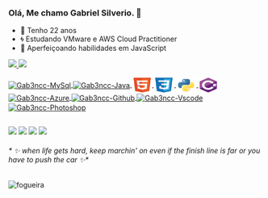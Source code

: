 ### Olá, Me chamo Gabriel Silverio. 👋

- 🔭 Tenho 22 anos
- :cyclone: Estudando VMware e AWS Cloud Practitioner 
- :palm_tree: Aperfeiçoando habilidades em JavaScript

  
  
 <a href="https://github.com/Gab3ncc">
  <img height="180em" src="https://github-readme-stats.vercel.app/api?username=Gab3ncc&show_icons=true&theme=cobalt&include_all_commits=true&count_private=true"/>
  <img height="180em" src="https://github-readme-stats.vercel.app/api/top-langs/?username=Gab3ncc&layout=compact&langs_count=7&theme=cobalt"/>
</div>

<div style="display: inline_block"><br>
  <img align="center" alt="Gab3ncc-MySql" height="30" width="40" src="https://cdn.jsdelivr.net/gh/devicons/devicon/icons/mysql/mysql-original.svg" />
  <img align="center" alt="Gab3ncc-Java" height="30" width="40" src="https://cdn.jsdelivr.net/gh/devicons/devicon/icons/java/java-original.svg" />
  <img align="center" alt="Gab3ncc-HTML" height="30" width="40" src="https://raw.githubusercontent.com/devicons/devicon/master/icons/html5/html5-original.svg">
  <img align="center" alt="Gab3ncc-CSS" height="30" width="40" src="https://raw.githubusercontent.com/devicons/devicon/master/icons/css3/css3-original.svg">
  <img align="center" alt="Gab3ncc-Python" height="30" width="40" src="https://raw.githubusercontent.com/devicons/devicon/master/icons/python/python-original.svg">
  <img align="center" alt="-Csharp" height="30" width="40" src="https://raw.githubusercontent.com/devicons/devicon/master/icons/csharp/csharp-original.svg">
  <img align="center" alt="Gab3ncc-Azure" height="30" width="40"  src="https://cdn.jsdelivr.net/gh/devicons/devicon/icons/azure/azure-original.svg" />
  <img align="center" alt="Gab3ncc-Github" height="30" width="40" src="https://cdn.jsdelivr.net/gh/devicons/devicon/icons/github/github-original.svg" />
  <img align="center" alt="Gab3ncc-Vscode" height="30" width="40" src="https://cdn.jsdelivr.net/gh/devicons/devicon/icons/vscode/vscode-original.svg" />
  <img align="center" alt="Gab3ncc-Photoshop" height="30" width="40" src="https://cdn.jsdelivr.net/gh/devicons/devicon/icons/photoshop/photoshop-line.svg" />
 </div>
 
 ##
 
 <div> 
 
  <a href="https://instagram.com/Gab3ncc" target="_blank"><img src="https://img.shields.io/badge/-Instagram-%23E4405F?style=for-the-badge&logo=instagram&logoColor=white" target="_blank"></a>
 <a href="https://discord.gg/gab3ncc#9171" target="_blank"><img src="https://img.shields.io/badge/Discord-7289DA?style=for-the-badge&logo=discord&logoColor=white" target="_blank"></a> 
  <a href = "mailto:gabrieldosantossilverio@gmail.com"><img src="https://img.shields.io/badge/-Gmail-%23333?style=for-the-badge&logo=gmail&logoColor=white" target="_blank"></a>
  <a href="https://www.linkedin.com/in/gabriel-dos-santos-silverio-2102b9207/" target="_blank"><img src="https://img.shields.io/badge/-LinkedIn-%230077B5?style=for-the-badge&logo=linkedin&logoColor=white" target="_blank"></a> 
  
 </div>
 
###### * ✨ when life gets hard, keep marchin' on even if the finish line is far or you have to push the car ✨*
 
![fogueira](https://user-images.githubusercontent.com/128182611/227800125-349c9855-ea04-4e67-bca7-eaddc3a397a7.gif)


